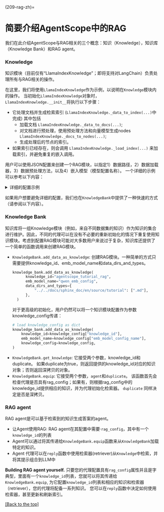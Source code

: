(209-rag-zh)=

# 简要介绍AgentScope中的RAG

我们在此介绍AgentScope与RAG相关的三个概念：知识（Knowledge），知识库（Knowledge Bank）和RAG agent。

### Knowledge
知识模块（目前仅有“LlamaIndexKnowledge”；即将支持对LangChain）负责处理所有与RAG相关的操作。

在这里，我们将使用`LlamaIndexKnowledge`作为示例，以说明在`Knowledge`模块内的操作。
当初始化`LlamaIndexKnowledge`对象时，`LlamaIndexKnowledge.__init__`将执行以下步骤：
  *  它处理文档并生成检索索引 (`LlamaIndexKnowledge._data_to_index(...)`中完成) 其中包括
      * 加载文档 `LlamaIndexKnowledge._data_to_docs(...)`;
      * 对文档进行预处理，使用预处理方法和向量模型生成nodes  `LlamaIndexKnowledge._docs_to_nodes(...)`;
      * 生成处理后的节点的索引。
  * 如果索引已经存在，则会调用 `LlamaIndexKnowledge._load_index(...)` 来加载索引，并避免重复的嵌入调用。

 用户可以使用JSON配置来创建一个RAG模块，以指定1）数据路径，2）数据加载器，3）数据预处理方法，以及4）嵌入模型（模型配置名称）。
一个详细的示例可以参考以下内容：
  <details>
  <summary> 详细的配置示例 </summary>

  ```json
  [
  {
    "knowledge_id": "{your_knowledge_id}",
    "emb_model_config_name": "{your_embed_model_config_name}",
    "data_processing": [
      {
        "load_data": {
          "loader": {
            "create_object": true,
            "module": "llama_index.core",
            "class": "SimpleDirectoryReader",
            "init_args": {
              "input_dir": "{path_to_your_data_dir_1}",
              "required_exts": [".md"]
            }
          }
        }
      },
      {
        "load_data": {
          "loader": {
            "create_object": true,
            "module": "llama_index.core",
            "class": "SimpleDirectoryReader",
            "init_args": {
              "input_dir": "{path_to_your_python_code_data_dir}",
              "recursive": true,
              "required_exts": [".py"]
            }
          }
        },
        "store_and_index": {
          "transformations": [
            {
              "create_object": true,
              "module": "llama_index.core.node_parser",
              "class": "CodeSplitter",
              "init_args": {
                "language": "python",
                "chunk_lines": 100
              }
            }
          ]
        }
      }
    ]
  }
  ]
  ```

  </details>

如果用户想要避免详细的配置，我们也在`KnowledgeBank`中提供了一种快速的方式（请参阅以下内容）。
  </br>

### Knowledge Bank
知识库将一组Knowledge模块（例如，来自不同数据集的知识）作为知识的集合进行维护。因此，不同的代理可以在没有不必要的重新初始化的情况下重复使用知识模块。考虑到配置RAG模块可能对大多数用户来说过于复杂，知识库还提供了一个简单的函数调用来创建RAG模块。

* `KnowledgeBank.add_data_as_knowledge`: 创建RAG模块。一种简单的方式只需要提供knowledge_id、emb_model_name和data_dirs_and_types。
  ```python
  knowledge_bank.add_data_as_knowledge(
        knowledge_id="agentscope_tutorial_rag",
        emb_model_name="qwen_emb_config",
        data_dirs_and_types={
            "../../docs/sphinx_doc/en/source/tutorial": [".md"],
        },
    )
  ```
  对于更高级的初始化，用户仍然可以将一个知识模块配置作为参数knowledge_config传递：
  ```python
  # load knowledge_config as dict
  knowledge_bank.add_data_as_knowledge(
      knowledge_id=knowledge_config["knowledge_id"],
      emb_model_name=knowledge_config["emb_model_config_name"],
      knowledge_config=knowledge_config,
  )
  ```
* `KnowledgeBank.get_knowledge`: 它接受两个参数，knowledge_id和duplicate。
  如果duplicate为true，则返回提供的knowledge_id对应的知识对象；否则返回深拷贝的对象。
* `KnowledgeBank.equip`: 它接受两个参数，`agent`和`duplicate`。
该函数首先会检查代理是否具有rag_config；如果有，则根据rag_config中的knowledge_id提供相应的知识，并为代理初始化检索器。
`duplicate` 同样决定是否是深拷贝。


### RAG agent
RAG agent是可以基于检索到的知识生成答案的agent。
  * 让Agent使用RAG: RAG agent在其配置中需要·`rag_config`，其中有一个`knowledge_id`的列表
  * Agent可以通过将其传递给`KnowledgeBank.equip`函数来从`KnowledgeBank`加载特定的知识。
  * Agent 代理可以在`reply`函数中使用检索器(retriever)从`Knowledge`中检索，并将其提示组合到LLM中

**Building RAG agent yourself.** 只要您的代理配置具有`rag_config`属性并且是字典型，里面有一个`knowledge_id`列表，您就可以将其传递给`KnowledgeBank.equip`,
为它配置`knowledge_id`列表和相应的知识和检索器（retriever），您的代理将配备一系列知识。
您可以在`reply`函数中决定如何使用检索器，甚至更新和刷新索引。

[[Back to the top]](#209-rag-zh)



